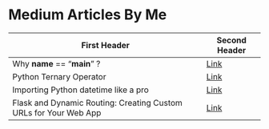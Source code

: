 # Medium Articles By Me


First Header  | Second Header
------------- | -------------
Why __name__ == “__main__” ?  | [Link](https://medium.com/@adam.morad_il/why-name-main-a2b3047e49b6)
Python Ternary Operator | [Link](https://medium.com/@adam.morad_il/python-ternary-operator-8d6b6f9d98c0)
Importing Python datetime like a pro | [Link](https://medium.com/@adam.morad_il/importing-python-datetime-like-a-pro-5617900bbb79)
Flask and Dynamic Routing: Creating Custom URLs for Your Web App | [Link](https://medium.com/@adam.morad_il/flask-and-dynamic-routing-creating-custom-urls-for-your-web-app-82fadca476ce)
